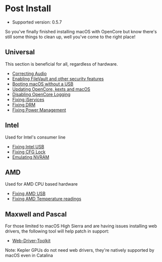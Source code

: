 # Post Install

* Supported version: 0.5.7

So you've finally finished installing macOS with OpenCore but know there's still some things to clean up, well you've come to the right place!

## Universal

This section is beneficial for all, regardless of hardware.

* [Correcting Audio](/post-install/audio.md)
* [Enabling FileVault and other security features](/post-install/security.md)
* [Booting macOS without a USB](/post-install/oc2hdd.md)
* [Updating OpenCore, kexts and macOS](/post-install/update.md)
* [Disabling OpenCore Logging](/troubleshooting/debug.md)
* [Fixing iServices](/post-install/iservices.md)
* [Fixing DRM](/post-install/drm.md)
* [Fixing Power Management](/post-install/pm.md)

## Intel

Used for Intel's consumer line

* [Fixing Intel USB](https://usb-map.gitbook.io/project/)
* [Fixing CFG Lock](extras/msr-lock.md)
* [Emulating NVRAM](/post-install/nvram.md)

## AMD

Used for AMD CPU based hardware

* [Fixing AMD USB](https://github.com/dortania/OpenCore-Desktop-Guide/blob/master/AMD/AMD-USB-map.md)
* [Fixing AMD Temperature readings](https://github.com/trulyspinach/SMCAMDProcessor)

## Maxwell and Pascal

For those limited to macOS High Sierra and are having issues installing web drivers, the following tool will help patch in support:

* [Web-Driver-Toolkit](https://github.com/corpnewt/Web-Driver-Toolkit)

Note: Kepler GPUs do not need web drivers, they're natively supported by macOS even in Catalina